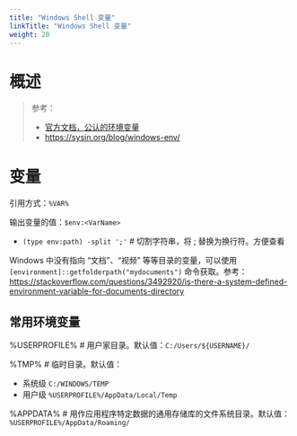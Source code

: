 ```yaml
---
title: "Windows Shell 变量"
linkTitle: "Windows Shell 变量"
weight: 20
---
```


# 概述
> 参考：
> - [官方文档，公认的环境变量](https://learn.microsoft.com/en-us/windows/deployment/usmt/usmt-recognized-environment-variables)
> - https://sysin.org/blog/windows-env/



# 变量
引用方式：`%VAR%`

输出变量的值：`$env:<VarName>`
- `(type env:path) -split ';'` # 切割字符串，将 ; 替换为换行符。方便查看

Windows 中没有指向 “文档”、“视频” 等等目录的变量，可以使用 `[environment]::getfolderpath("mydocuments")` 命令获取。参考：https://stackoverflow.com/questions/3492920/is-there-a-system-defined-environment-variable-for-documents-directory

## 常用环境变量
%USERPROFILE% # 用户家目录。默认值：`C:/Users/${USERNAME}/`

%TMP% # 临时目录。默认值：
- 系统级 `C:/WINDOWS/TEMP`
- 用户级 `%USERPROFILE%/AppData/Local/Temp`

%APPDATA% # 用作应用程序特定数据的通用存储库的文件系统目录。默认值：`%USERPROFILE%/AppData/Roaming/`